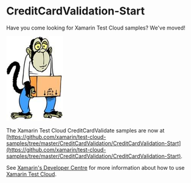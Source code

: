 CreditCardValidation-Start
============================

Have you come looking for Xamarin Test Cloud samples? We've moved!  

![](../../moved.jpg)

The Xamarin Test Cloud CreditCardValidate samples are now at [https://github.com/xamarin/test-cloud-samples/tree/master/CreditCardValidation/CreditCardValidation-Start](https://github.com/xamarin/test-cloud-samples/tree/master/CreditCardValidation/CreditCardValidation-Start).

See [Xamarin's Developer Centre](http://developer.xamarin.com) for more information about how to use [Xamarin Test Cloud](http://developer.xamarin.com/testcloud/).


